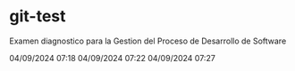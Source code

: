 # git-test
Examen diagnostico para la Gestion del Proceso de Desarrollo de Software

04/09/2024 07:18
04/09/2024 07:22
04/09/2024 07:27